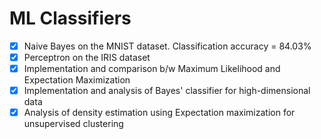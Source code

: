 # ML Classifiers

 - [x] Naive Bayes on the MNIST dataset. Classification accuracy = 84.03%  
 - [x] Perceptron on the IRIS dataset  
 - [x] Implementation and comparison b/w Maximum Likelihood and Expectation Maximization  
 - [x] Implementation and analysis of Bayes' classifier for high-dimensional data  
 - [x] Analysis of density estimation using Expectation maximization for unsupervised clustering  
